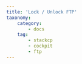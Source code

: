 ```yaml
---
title: 'Lock / Unlock FTP'
taxonomy:
    category:
        - docs
    tag:
        - stackcp
        - cockpit
        - ftp
---
```


